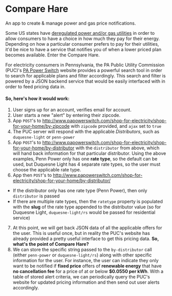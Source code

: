 # Compare Hare
An app to create &amp; manage power and gas price notifications.

Some US states have [deregulated power and/or gas utilities](http://www.deregulationofenergy.org/) in order to allow consumers to have a choice in how much they pay for their energy. Depending on how a particular consumer prefers to pay for their utilities, it'd be nice to have a service that notifies you of when a lower priced plan becomes available. Enter the Compare Hare.

For electricity consumers in Pennsylvania, the PA Public Utility Commission (PUC)'s [PA Power Switch](http://www.papowerswitch.com/) website provides a powerful search tool in order to search for applicable plans and filter accordingly. This search and filter is powered by a JSON backend service that would be easily interfaced with in order to feed pricing data in.

#### So, here's how it would work:

1. User signs up for an account, verifies email for account.
2. User starts a new "alert" by entering their zipcode.
3. App `POST`'s to http://www.papowerswitch.com/shop-for-electricity/shop-for-your-home/by-zipcode with `zipcode` provided, and `ajax` set to `true`
4. The PUC server will respond with the applicable *Distributors*, such as `duquesne-light` or `penn-power`
5. App `POST`'s to http://www.papowerswitch.com/shop-for-electricity/shop-for-your-home/by-distributor with the `distributor` from above, which will hand back information for that particular distributor. Using the above examples, Penn Power only has one **rate type**, so the default can be used, but Duquesne Light has 4 separate rate types, so the user must choose the applicable rate type.
6. App then `POST`'s to http://www.papowerswitch.com/shop-for-electricity/shop-for-your-home/by-distributor/ 
  - If the distributor only has one rate type (Penn Power), then only `distributor` is passed
  - If there are multiple rate types, then the `ratetype` property is populated with the **slug** of the rate type appended to the distributor value (so for Duquesne Light, `duquesne-light/rs` would be passed for residential service)
7. At this point, we will get back JSON data of all the applicable offers for the user. This is useful once, but in reality the PUC's website has already provided a pretty useful interface to get this pricing data. **So, what's the point of Compare Hare?**
8. We can store the specific string passed to the `by-distributor` call (either `penn-power` or `duquesne-light/rs`) along with other specific information for the user. For instance, the user can indicate they only want to be notified if **fixed price** offers of **renewable energy** that have **no cancellation fee** for a price of at or below **$0.0550 per kWh**. With a table of stored alert criteria, we can periodically query the PUC's website for updated pricing information and then send out user alerts accordingly.
